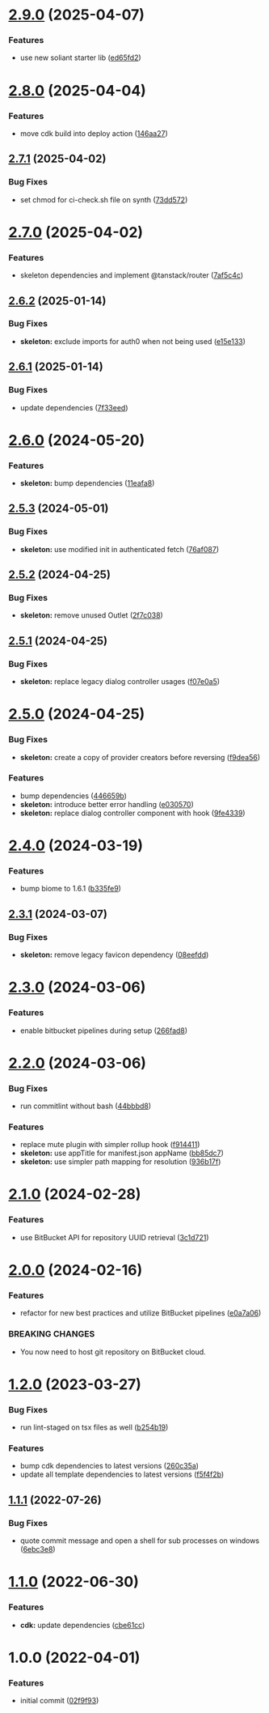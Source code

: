 # [2.9.0](https://github.com/soliantconsulting/create-react-app/compare/v2.8.0...v2.9.0) (2025-04-07)


### Features

* use new soliant starter lib ([ed65fd2](https://github.com/soliantconsulting/create-react-app/commit/ed65fd2cc503088169086a18feff8c09c149147f))

# [2.8.0](https://github.com/soliantconsulting/create-react-app/compare/v2.7.1...v2.8.0) (2025-04-04)


### Features

* move cdk build into deploy action ([146aa27](https://github.com/soliantconsulting/create-react-app/commit/146aa2720517b8ce3fdd65cf65cd2a47aeaf68b8))

## [2.7.1](https://github.com/soliantconsulting/create-react-app/compare/v2.7.0...v2.7.1) (2025-04-02)


### Bug Fixes

* set chmod for ci-check.sh file on synth ([73dd572](https://github.com/soliantconsulting/create-react-app/commit/73dd5726b11b1cb5b4ebc6509aa101b95fa0c3b8))

# [2.7.0](https://github.com/soliantconsulting/create-react-app/compare/v2.6.2...v2.7.0) (2025-04-02)


### Features

* skeleton dependencies and implement @tanstack/router ([7af5c4c](https://github.com/soliantconsulting/create-react-app/commit/7af5c4c22bc2f598cb13e6d569e82ee4006758db))

## [2.6.2](https://github.com/soliantconsulting/create-react-app/compare/v2.6.1...v2.6.2) (2025-01-14)


### Bug Fixes

* **skeleton:** exclude imports for auth0 when not being used ([e15e133](https://github.com/soliantconsulting/create-react-app/commit/e15e13335b39fc1ef4499188256f340d3b0384ca))

## [2.6.1](https://github.com/soliantconsulting/create-react-app/compare/v2.6.0...v2.6.1) (2025-01-14)


### Bug Fixes

* update dependencies ([7f33eed](https://github.com/soliantconsulting/create-react-app/commit/7f33eed10c71f22e9199894d3030f907d5255f94))

# [2.6.0](https://github.com/soliantconsulting/create-react-app/compare/v2.5.3...v2.6.0) (2024-05-20)


### Features

* **skeleton:** bump dependencies ([11eafa8](https://github.com/soliantconsulting/create-react-app/commit/11eafa8dd9671034ed155adb81ba4b8a179b62e2))

## [2.5.3](https://github.com/soliantconsulting/create-react-app/compare/v2.5.2...v2.5.3) (2024-05-01)


### Bug Fixes

* **skeleton:** use modified init in authenticated fetch ([76af087](https://github.com/soliantconsulting/create-react-app/commit/76af087f79b2d866c7702a5c63dd1ee8d4048380))

## [2.5.2](https://github.com/soliantconsulting/create-react-app/compare/v2.5.1...v2.5.2) (2024-04-25)


### Bug Fixes

* **skeleton:** remove unused Outlet ([2f7c038](https://github.com/soliantconsulting/create-react-app/commit/2f7c03881c2db7b65b9508c03fa2f95e1b054acc))

## [2.5.1](https://github.com/soliantconsulting/create-react-app/compare/v2.5.0...v2.5.1) (2024-04-25)


### Bug Fixes

* **skeleton:** replace legacy dialog controller usages ([f07e0a5](https://github.com/soliantconsulting/create-react-app/commit/f07e0a501cc1a5344e4adf0cde2fc83e2f6387e1))

# [2.5.0](https://github.com/soliantconsulting/create-react-app/compare/v2.4.0...v2.5.0) (2024-04-25)


### Bug Fixes

* **skeleton:** create a copy of provider creators before reversing ([f9dea56](https://github.com/soliantconsulting/create-react-app/commit/f9dea563a42f7719c7bd42dc41ab08c3d8b07f05))


### Features

* bump dependencies ([446659b](https://github.com/soliantconsulting/create-react-app/commit/446659bd68bb0ec3552b80e3b4e2e647041e6f13))
* **skeleton:** introduce better error handling ([e030570](https://github.com/soliantconsulting/create-react-app/commit/e03057010aa614c63c34047f4bdfd920f4b028d1))
* **skeleton:** replace dialog controller component with hook ([9fe4339](https://github.com/soliantconsulting/create-react-app/commit/9fe43393d032fa3a6f2b1c2a927f669a15ebb1df))

# [2.4.0](https://github.com/soliantconsulting/create-react-app/compare/v2.3.1...v2.4.0) (2024-03-19)


### Features

* bump biome to 1.6.1 ([b335fe9](https://github.com/soliantconsulting/create-react-app/commit/b335fe9d11be4d5d912c68ee6b830327b9f84621))

## [2.3.1](https://github.com/soliantconsulting/create-react-app/compare/v2.3.0...v2.3.1) (2024-03-07)


### Bug Fixes

* **skeleton:** remove legacy favicon dependency ([08eefdd](https://github.com/soliantconsulting/create-react-app/commit/08eefddd43d1b2e44017c6cce030daab45e4488d))

# [2.3.0](https://github.com/soliantconsulting/create-react-app/compare/v2.2.0...v2.3.0) (2024-03-06)


### Features

* enable bitbucket pipelines during setup ([266fad8](https://github.com/soliantconsulting/create-react-app/commit/266fad8d82fbb01699298470b3824fc150e01e65))

# [2.2.0](https://github.com/soliantconsulting/create-react-app/compare/v2.1.0...v2.2.0) (2024-03-06)


### Bug Fixes

* run commitlint without bash ([44bbbd8](https://github.com/soliantconsulting/create-react-app/commit/44bbbd8f8da13d68ed9f0fd1223e5401142bbb67))


### Features

* replace mute plugin with simpler rollup hook ([f914411](https://github.com/soliantconsulting/create-react-app/commit/f914411879bd3a5a6f83ab29012e9074c5e613d5))
* **skeleton:** use appTitle for manifest.json appName ([bb85dc7](https://github.com/soliantconsulting/create-react-app/commit/bb85dc70df697a84fc6e20c1b17576aefc1ee1c1))
* **skeleton:** use simpler path mapping for resolution ([936b17f](https://github.com/soliantconsulting/create-react-app/commit/936b17f75ebc09b9548d359a2b04a74fc89c2f95))

# [2.1.0](https://github.com/soliantconsulting/create-react-app/compare/v2.0.0...v2.1.0) (2024-02-28)


### Features

* use BitBucket API for repository UUID retrieval ([3c1d721](https://github.com/soliantconsulting/create-react-app/commit/3c1d721bd54d7c88f2a2c6816c00d57c9c9e3fce))

# [2.0.0](https://github.com/soliantconsulting/create-react-app/compare/v1.2.0...v2.0.0) (2024-02-16)


### Features

* refactor for new best practices and utilize BitBucket pipelines ([e0a7a06](https://github.com/soliantconsulting/create-react-app/commit/e0a7a0665b89007c243dbe078fa56de5edd4e5ab))


### BREAKING CHANGES

* You now need to host git repository on BitBucket cloud.

# [1.2.0](https://versions.soliantconsulting.com/swr/create-react-app/compare/v1.1.1...v1.2.0) (2023-03-27)


### Bug Fixes

* run lint-staged on tsx files as well ([b254b19](https://versions.soliantconsulting.com/swr/create-react-app/commit/b254b193e7134f6eddab62c866e149f2605471ee))


### Features

* bump cdk dependencies to latest versions ([260c35a](https://versions.soliantconsulting.com/swr/create-react-app/commit/260c35a96e00e08f76c09b9e001c3cbb1d58469c))
* update all template dependencies to latest versions ([f5f4f2b](https://versions.soliantconsulting.com/swr/create-react-app/commit/f5f4f2b4532ecb8f4b193ef702fc2273f462962b))

## [1.1.1](https://versions.soliantconsulting.com/swr/create-react-app/compare/v1.1.0...v1.1.1) (2022-07-26)


### Bug Fixes

* quote commit message and open a shell for sub processes on windows ([6ebc3e8](https://versions.soliantconsulting.com/swr/create-react-app/commit/6ebc3e8d01088cf57d713f8af917e156f3d157b9))

# [1.1.0](https://versions.soliantconsulting.com/swr/create-react-app/compare/v1.0.0...v1.1.0) (2022-06-30)


### Features

* **cdk:** update dependencies ([cbe61cc](https://versions.soliantconsulting.com/swr/create-react-app/commit/cbe61ccbb413dc9b7c164c9a240c1b9c58b3d7b0))

# 1.0.0 (2022-04-01)


### Features

* initial commit ([02f9f93](https://versions.soliantconsulting.com/swr/create-react-app/commit/02f9f93dfcfe2add6657a773cdd7a9f976fe7f6b))
